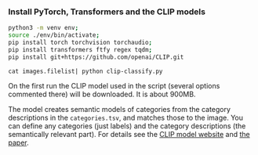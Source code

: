 ### Install PyTorch, Transformers and the CLIP models

```.bash
python3 -m venv env;
source ./env/bin/activate;
pip install torch torchvision torchaudio;
pip install transformers ftfy regex tqdm;
pip install git+https://github.com/openai/CLIP.git
```

`cat images.filelist| python clip-classify.py`

On the first run the CLIP model used in the script (several options commented there) will be downloaded. It is about 900MB.

The model creates semantic models of categories from the category descriptions
in the `categories.tsv`, and matches those to the image. You can define any
categories (just labels) and the category descriptions (the semantically
relevant part). For details see the [CLIP model website](https://openai.com/index/clip/) and [the paper](https://arxiv.org/abs/2103.00020).
